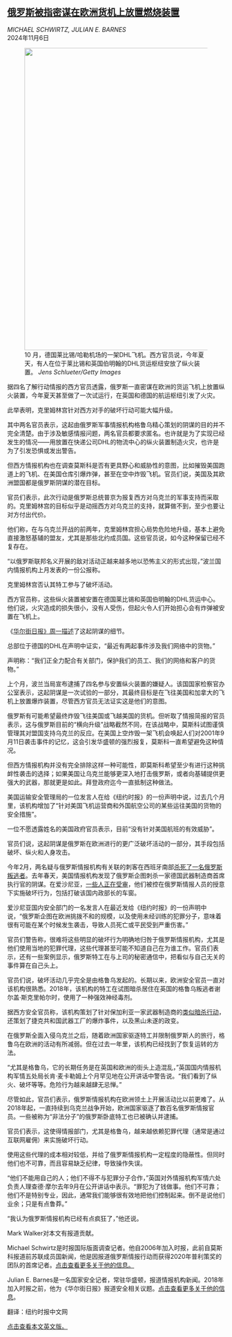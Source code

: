 <!--1730878621000-->
[俄罗斯被指密谋在欧洲货机上放置燃烧装置](https://cn.nytimes.com/world/20241106/russia-plot-dhl-planes/)
------

<address>MICHAEL SCHWIRTZ, JULIAN E. BARNES</address><time pudate="2024-11-06 03:03:25" datetime="2024-11-06 03:03:25">2024年11月6日</time><figure><img src="https://images.weserv.nl/?url=static01.nyt.com/images/2024/11/05/multimedia/05russia-dhl-plot-ztqf/05russia-dhl-plot-ztqf-master1050.jpg" width="1050" height="700"><figcaption>10 月，德国莱比锡/哈勒机场的一架DHL飞机。西方官员说，今年夏天，有人在位于莱比锡和英国伯明翰的DHL货运枢纽安放了纵火装置。 <cite>Jens Schlueter/Getty Images</cite></figcaption></figure><section><p>据四名了解行动情报的西方官员透露，俄罗斯一直密谋在欧洲的货运飞机上放置纵火装置，今年夏天甚至做了一次试运行，在英国和德国的航运枢纽引发了火灾。</p><p>此举表明，克里姆林宫针对西方对手的破坏行动可能大幅升级。</p><p>其中两名官员表示，这起由俄罗斯军事情报机构格鲁乌精心策划的阴谋的目的并不完全清楚。由于涉及敏感情报问题，两名官员都要求匿名。也许就是为了实现已经发生的情况——用放置在快递公司DHL的物流中心的纵火装置制造火灾，也许是为了引发恐惧或发出警告。</p><p>但西方情报机构也在调查莫斯科是否有更具野心和威胁性的意图，比如摧毁美国跑道上的飞机、在美国仓库引爆炸弹，甚至在空中炸毁飞机。官员们说，美国及其欧洲盟国都是俄罗斯阴谋的潜在目标。</p><p>官员们表示，此次行动是俄罗斯总统普京为报复西方对乌克兰的军事支持而采取的。克里姆林宫的目标似乎是动摇西方对乌克兰的支持，就算做不到，至少也要让对方付出代价。</p><p>他们称，在与乌克兰开战的前两年，克里姆林宫担心局势危险地升级，基本上避免直接激怒基辅的盟友，尤其是那些北约成员国。这些官员说，如今这种保留已经不复存在。</p><p>“以俄罗斯联邦名义开展的敌对活动正越来越多地以恐怖主义的形式出现，”波兰国内情报机构上月发表的一份公报称。</p><p>克里姆林宫否认其特工参与了破坏活动。</p><p>西方官员称，这些纵火装置被安置在德国莱比锡和英国伯明翰的DHL货运中心。他们说，火灾造成的损失很小，没有人受伤，但起火令人们开始担心会有炸弹被安置在飞机上。</p><p>《<a rel="noopener noreferrer" target="_blank" href="https://www.wsj.com/world/russia-plot-us-planes-incendiary-devices-de3b8c0a?mod=hp_lead_pos12">华尔街日报》周一描述</a>了这起阴谋的细节。</p><p>总部位于德国的DHL在声明中证实，“最近有两起事件涉及我们网络中的货物。”</p><p>声明称：“我们正全力配合有关部门，保护我们的员工、我们的网络和客户的货物。”</p><p>上个月，波兰当局宣布逮捕了四名参与安置纵火装置的嫌疑人。该国国家检察官办公室表示，这起阴谋是一次试验的一部分，其最终目标是在飞往美国和加拿大的飞机上放置爆炸装置，尽管西方官员无法证实这是他们的意图。</p><p>俄罗斯有可能希望最终炸毁飞往美国或飞越美国的货机。但听取了情报简报的官员表示，这与俄罗斯目前的“横向升级”战略截然不同，在该战略中，莫斯科试图谨慎管理其对盟国支持乌克兰的反应。在美国上空炸毁一架飞机会唤起人们对2001年9月11日袭击事件的记忆，这会引发华盛顿的强烈报复，莫斯科一直希望避免这种情况。</p><p>但西方情报机构并没有完全排除这样一种可能性，即莫斯科希望至少有进行这种挑衅性袭击的选择；如果美国让乌克兰能够更深入地打击俄罗斯，或者向基辅提供更强大的武器，那就更是如此。拜登政府迄今一直抵制这种做法。</p><p>美国运输安全管理局的一位发言人在给《纽约时报》的一份声明中说，过去几个月里，该机构增加了“针对美国飞机运营商和外国航空公司的某些运往美国的货物的安全措施”。</p><p>一位不愿透露姓名的美国政府官员表示，目前“没有针对美国航班的有效威胁”。</p><p>官员们说，这起阴谋是俄罗斯在欧洲进行的更广泛破坏活动的一部分，其手段包括破坏、纵火和人身攻击。</p><p>今年2月，两名疑与俄罗斯情报机构有关联的刺客在西班牙南部<a href="https://www.nytimes.com/2024/03/31/world/europe/russian-defector-murder-spain.html?searchResultPosition=2">杀死了一名俄罗斯叛逃者</a>。去年春天，美国情报机构发现了俄罗斯企图刺杀一家德国武器制造商首席执行官的阴谋。在爱沙尼亚，<a rel="noopener noreferrer" target="_blank" href="https://apnews.com/article/estonia-russia-sabotage-tension-hybrid-operation-629e777acfdad169e7516dbe89685406">一些人正在受审</a>，他们被控在俄罗斯情报人员的授意下实施破坏行为，包括打破该国内政部长的车窗。</p><p>爱沙尼亚国内安全部门的一名发言人在最近发给《纽约时报》的一份声明中说，“俄罗斯企图在欧洲挑拨不和的规模，以及使用未经训练的犯罪分子，意味着很有可能在某个时候发生袭击，导致人员死亡或平民受到严重伤害。”</p><p>官员们警告称，很难将这些明显的破坏行为明确地归咎于俄罗斯情报机构，尤其是他们使用当地的犯罪代理，这些代理甚至可能不知道自己在为谁工作。官员们表示，还有一些案例显示，俄罗斯特工在与上司的秘密通信中，把看似与自己无关的事件算在自己头上。</p><p>官员们说，破坏活动几乎完全是由格鲁乌发起的。长期以来，欧洲安全官员一直对该机构很熟悉。2018年，该机构的特工在试图暗杀居住在英国的格鲁乌叛逃者谢尔盖·斯克里帕尔时，使用了一种强效神经毒剂。</p><p>据西方安全官员称，该机构策划了针对保加利亚一家武器制造商的<a href="https://www.nytimes.com/2019/10/08/world/europe/unit-29155-russia-gru.html">类似暗杀行动</a>，还策划了捷克共和国武器工厂的爆炸事件，以及黑山未遂的政变。</p><p>在俄罗斯全面入侵乌克兰之后，随着欧洲国家驱逐特工并限制俄罗斯人的旅行，格鲁乌在欧洲的活动有所减弱。但在过去一年里，该机构已经找到了恢复运转的方法。</p><p>“尤其是格鲁乌，它的长期任务是在英国和欧洲的街头上造混乱，”英国国内情报机构军情五处局长肯·麦卡勒姆上个月罕见地在公开讲话中警告说。“我们看到了纵火、破坏等等。危险行为越来越肆无忌惮。”</p><p>尽管如此，官员们表示，俄罗斯情报机构在欧洲领土上开展活动比以前更难了。从2018年起，一直持续到乌克兰战争开始，欧洲国家驱逐了数百名俄罗斯情报官员。一些被称为“非法分子”的俄罗斯卧底特工也已被确认并逮捕。</p><p>官员们表示，这使得情报部门，尤其是格鲁乌，越来越依赖犯罪代理（通常是通过互联网雇佣）来实施破坏行动。</p><p>使用这些代理的成本相对较低，并给了俄罗斯情报机构一定程度的隐蔽性。但同时他们也不可靠，而且容易缺乏纪律，导致操作失误。</p><p>“他们不能用自己的人；他们不得不与犯罪分子合作，”英国对外情报机构军情六处负责人理查德·摩尔去年9月在公开讲话中表示。“罪犯为了钱做事。他们不可靠；他们不是特别专业，因此，通常我们能够很有效地把他们控制起来。倒不是说他们业余；只是有点鲁莽。”</p><p>“我认为俄罗斯情报机构已经有点疯狂了，”他还说。</p></section><footer><p>Mark Walker对本文有报道贡献。</p><p>Michael Schwirtz是时报国际版面调查记者。他自2006年加入时报，此前自莫斯科报道前苏联成员国新闻，他是因报道俄罗斯情报行动而获得2020年普利策奖的团队的首席记者。<a rel="nofollow" target="_blank" href="https://www.nytimes.com/by/michael-schwirtz">点击查看更多关于他的信息。</a></p><p>Julian E. Barnes是一名国家安全记者，常驻华盛顿，报道情报机构新闻。2018年加入时报之前，他为《华尔街日报》报道安全相关议题。<a rel="nofollow" target="_blank" href="https://www.nytimes.com/by/julian-e-barnes">点击查看更多关于他的信息</a>。</p><p>翻译：纽约时报中文网</p><a rel="nofollow" target="_blank" href="https://www.nytimes.com/2024/11/05/world/europe/russia-plot-dhl-planes.html">点击查看本文英文版。</a></footer>
